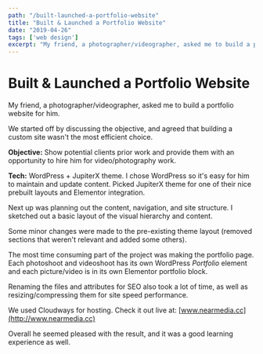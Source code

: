 ```yaml
---
path: "/built-launched-a-portfolio-website"
title: "Built & Launched a Portfolio Website"
date: "2019-04-26"
tags: ['web design']
excerpt: "My friend, a photographer/videographer, asked me to build a portfolio website for him..."
---
```

# Built & Launched a Portfolio Website

My friend, a photographer/videographer, asked me to build a portfolio website for him.

We started off by discussing the objective, and agreed that building a custom site wasn't the most efficient choice.

**Objective:** Show potential clients prior work and provide them with an opportunity to hire him for video/photography work.

**Tech:** WordPress + JupiterX theme. I chose WordPress so it's easy for him to maintain and update content. Picked JupiterX theme for one of their nice prebuilt layouts and Elementor integration.

Next up was planning out the content, navigation, and site structure. I sketched out a basic layout of the visual hierarchy and content.

Some minor changes were made to the pre-existing theme layout (removed sections that weren't relevant and added some others).

The most time consuming part of the project was making the portfolio page. Each photoshoot and videoshoot has its own WordPress _Portfolio_ element and each picture/video is in its own Elementor portfolio block.

Renaming the files and attributes for SEO also took a lot of time, as well as resizing/compressing them for site speed performance.

We used Cloudways for hosting. Check it out live at: [www.nearmedia.cc](http://www.nearmedia.cc)

Overall he seemed pleased with the result, and it was a good learning experience as well.
